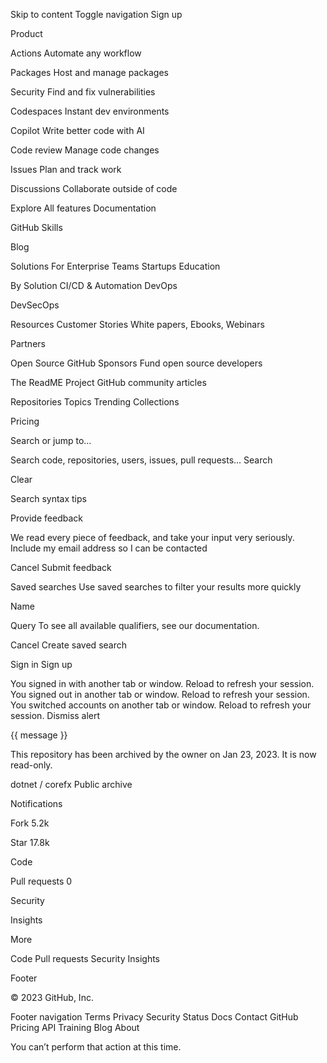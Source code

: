 Skip to content Toggle navigation 
Sign up





Product 

Actions
Automate any workflow


Packages
Host and manage packages



Security
Find and fix vulnerabilities



Codespaces
Instant dev environments



Copilot
Write better code with AI



Code review
Manage code changes


Issues
Plan and track work



Discussions
Collaborate outside of code



Explore All features
Documentation 

GitHub Skills 

Blog 





Solutions 
For Enterprise
Teams
Startups
Education 



By Solution CI/CD & Automation
DevOps 

DevSecOps 



Resources Customer Stories
White papers, Ebooks, Webinars 

Partners 





Open Source 
GitHub Sponsors
Fund open source developers



The ReadME Project
GitHub community articles



Repositories Topics
Trending
Collections




Pricing




Search or jump to... 


Search code, repositories, users, issues, pull requests...
Search 




Clear 
















 




Search syntax tips








Provide feedback





We read every piece of feedback, and take your input very seriously.
Include my email address so I can be contacted

Cancel Submit feedback


Saved searches
Use saved searches to filter your results more quickly







Name

Query
To see all available qualifiers, see our documentation.





Cancel Create saved search





Sign in
Sign up





 You signed in with another tab or window. Reload to refresh your session. You signed out in another tab or window. Reload to refresh your session. You switched accounts on another tab or window. Reload to refresh your session. 
 Dismiss alert





{{ message }}





This repository has been archived by the owner on Jan 23, 2023. It is now read-only.

 dotnet / corefx Public archive


Notifications

Fork 5.2k

Star 17.8k 







 Code 

 Pull requests 0

 Security


 Insights 


 More

Code
Pull requests
Security
Insights














Footer

 © 2023 GitHub, Inc.

Footer navigation
Terms
Privacy
Security
Status
Docs
Contact GitHub
Pricing
API
Training
Blog
About






 
 You can’t perform that action at this time.









 




 



